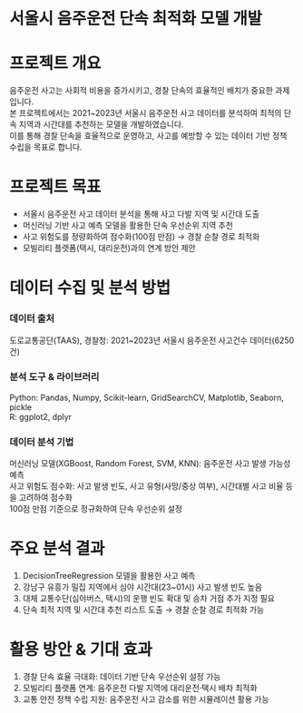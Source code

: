 # 서울시 음주운전 단속 최적화 모델 개발  

# 프로젝트 개요  
음주운전 사고는 사회적 비용을 증가시키고, 경찰 단속의 효율적인 배치가 중요한 과제입니다.  
본 프로젝트에서는 2021~2023년 서울시 음주운전 사고 데이터를 분석하여 최적의 단속 지역과 시간대를 추천하는 모델을 개발하였습니다.   
이를 통해 경찰 단속을 효율적으로 운영하고, 사고를 예방할 수 있는 데이터 기반 정책 수립을 목표로 합니다.  

# 프로젝트 목표       
- 서울시 음주운전 사고 데이터 분석을 통해 사고 다발 지역 및 시간대 도출  
- 머신러닝 기반 사고 예측 모델을 활용한 단속 우선순위 지역 추천  
- 사고 위험도를 정량화하여 점수화(100점 만점) → 경찰 순찰 경로 최적화  
- 모빌리티 플랫폼(택시, 대리운전)과의 연계 방안 제안  

# 데이터 수집 및 분석 방법  
### 데이터 출처  
도로교통공단(TAAS), 경찰청: 2021~2023년 서울시 음주운전 사고건수 데이터(6250건)

### 분석 도구 & 라이브러리    
Python: Pandas, Numpy, Scikit-learn, GridSearchCV, Matplotlib, Seaborn, pickle  
R: ggplot2, dplyr

### 데이터 분석 기법  
머신러닝 모델(XGBoost, Random Forest, SVM, KNN): 음주운전 사고 발생 가능성 예측  
사고 위험도 점수화: 사고 발생 빈도, 사고 유형(사망/중상 여부), 시간대별 사고 비율 등을 고려하여 점수화  
100점 만점 기준으로 정규화하여 단속 우선순위 설정

# 주요 분석 결과    
1. DecisionTreeRegression 모델을 활용한 사고 예측
2. 강남구 유흥가 밀집 지역에서 심야 시간대(23~01시) 사고 발생 빈도 높음    
3. 대체 교통수단(심야버스, 택시)의 운행 빈도 확대 및 승차 거점 추가 지정 필요  
4. 단속 최적 지역 및 시간대 추천 리스트 도출 → 경찰 순찰 경로 최적화 가능   
 
# 활용 방안 & 기대 효과  
1. 경찰 단속 효율 극대화: 데이터 기반 단속 우선순위 설정 가능    
2. 모빌리티 플랫폼 연계: 음주운전 다발 지역에 대리운전·택시 배차 최적화    
3. 교통 안전 정책 수립 지원: 음주운전 사고 감소를 위한 시뮬레이션 활용 가능   

